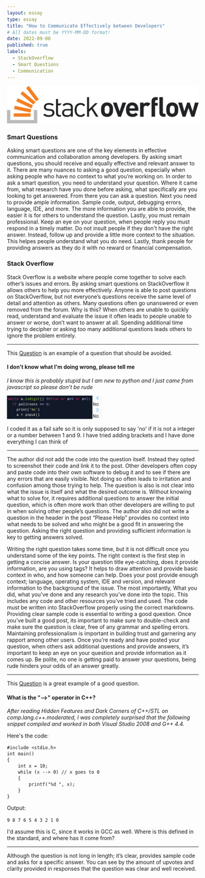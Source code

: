 ```yaml
---
layout: essay
type: essay
title: "How to Communicate Effectively between Developers"
# All dates must be YYYY-MM-DD format!
date: 2022-09-08
published: true
labels:
  - StackOverflow
  - Smart Questions
  - Communication
---
```


<img width="1000px" class="rounded float-start pe-4" src="../img/1280px-Stack_Overflow_logo.png">

### Smart Questions

Asking smart questions are one of the key elements in effective communication and collaboration among developers. By asking smart questions, you should receive and equally effective and relevant answer to it. There are many nuances to asking a good question, especially when asking people who have no context to what you’re working on. In order to ask a smart question, you need to understand your question. Where it came from, what research have you done before asking, what specifically are you looking to get answered. From there you can ask a question. Next you need to provide ample information. Sample code, output, debugging errors, language, IDE, and more.  The more information you are able to provide, the easier it is for others to understand the question. Lastly, you must remain professional. Keep an eye on your question, when people reply you must respond in a timely matter. Do not insult people if they don't have the right answer. Instead, follow up and provide a little more context to the situation. This helpes people understand what you do need. Lastly, thank people for providing answers as they do it with no reward or financial compensation.

### Stack Overflow

Stack Overflow is a website where people come together to solve each other’s issues and errors. By asking smart questions on StackOverflow it allows others to help you more effectively. Anyone is able to post questions on StackOverflow, but not everyone’s questions receive the same level of detail and attention as others. Many questions often go unanswered or even removed from the forum. Why is this? When others are unable to quickly read, understand and evaluate the issue it often leads to people unable to answer or worse, don’t want to answer at all. Spending additional time trying to decipher or asking too many additional questions leads others to ignore the problem entirely. 

________________________________________________________________________________________________________

This [Question](https://stackoverflow.com/questions/73655082/i-dont-know-what-i-am-doing-wrong-please-tell-me) is an example of a question that should be avoided. 

#### I don't know what I'm doing wrong, please tell me

*I know this is probably stupid but I am new to python and I just came from javascript so please don't be rude*

<img width="250px" class="rounded float-start pe-4" src="../img/notGoodQuestion.png">

I coded it as a fail safe so it is only supposed to say 'no' if it is not a integer or a number between 1 and 9. I have tried adding brackets and I have done everything I can think of

________________________________________________________________________________________________________

The author did not add the code into the question itself. Instead they opted to screenshot their code and link it to the post. Other developers often copy and paste code into their own software to debug it and to see if there are any errors that are easily visible. Not doing so often leads to irritation and confusion among those trying to help. The question is also is not clear into what the issue is itself and what the desired outcome is. Without knowing what to solve for, it requires additional questions to answer the initial question, which is often more work than other developers are willing to put in when solving other people’s questions. The author also did not write a question in the header in the post “Please Help” provides no context into what needs to be solved and who might be a good fit in answering the question. Asking the right question and providing sufficient information is key to getting answers solved.

Writing the right question takes some time, but it is not difficult once you understand some of the key points. The right context is the first step in getting a concise answer. Is your question title eye-catching, does it provide information, are you using tags? It helps to draw attention and provide basic context in who, and how someone can help. Does your post provide enough context; language, operating system, IDE and version, and relevant information to the background of the issue. The most importantly, What you did, what you’ve done and any research you’ve done into the topic. This includes any code and other resources you’ve tried and used. The code must be written into StackOverflow properly using the correct markdowns. Providing clear sample code is essential to writing a good question. Once you’ve built a good post, its important to make sure to double-check and make sure the question is clear, free of any grammar and spelling errors. Maintaining professionalism is important in building trust and garnering any rapport among other users. Once you're ready and have posted your question, when others ask additional questions and provide answers, it’s important to keep an eye on your question and provide information as it comes up. Be polite, no one is getting paid to answer your questions, being rude hinders your odds of an answer greatly. 

________________________________________________________________________________________________________

This [Question](https://stackoverflow.com/questions/1642028/what-is-the-operator-in-c) is a great example of a good question. 

#### What is the "-->" operator in C++?

*After reading Hidden Features and Dark Corners of C++/STL on comp.lang.c++.moderated, I was completely surprised that the following snippet compiled and worked in both Visual Studio 2008 and G++ 4.4.*

Here's the code:

```
#include <stdio.h>
int main()
{
    int x = 10;
    while (x --> 0) // x goes to 0
    {
        printf("%d ", x);
    }
}
```
Output:

`9 8 7 6 5 4 3 2 1 0`

I'd assume this is C, since it works in GCC as well. Where is this defined in the standard, and where has it come from?

________________________________________________________________________________________________________

Although the question is not long in length; it’s clear, provides sample code and asks for a specific answer. You can see by the amount of upvotes and clarity provided in responses that the question was clear and well received.
